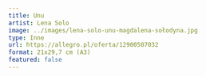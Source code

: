 ```yaml
---
title: Unu
artist: Lena Solo
image: ../images/lena-solo-unu-magdalena-sołodyna.jpg
type: Inne
url: https://allegro.pl/oferta/12900507032
format: 21x29,7 cm (A3)
featured: false
---
```

